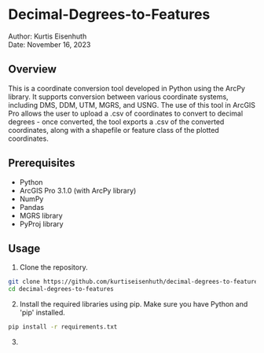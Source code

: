 # Decimal-Degrees-to-Features

Author: Kurtis Eisenhuth  
Date: November 16, 2023

## Overview

This is a coordinate conversion tool developed in Python using the ArcPy library. It supports conversion between various coordinate systems, including DMS, DDM, UTM, MGRS, and USNG. The use of this tool in ArcGIS Pro allows the user to upload a .csv of coordinates to convert to decimal degrees - once converted, the tool exports a .csv of the converted coordinates, along with a shapefile or feature class of the plotted coordinates. 

## Prerequisites

- Python
- ArcGIS Pro 3.1.0 (with ArcPy library)
- NumPy
- Pandas
- MGRS library
- PyProj library

## Usage 

1. Clone the repository.

```bash
git clone https://github.com/kurtiseisenhuth/decimal-degrees-to-features.git
cd decimal-degrees-to-features
```
2. Install the required libraries using pip. Make sure you have Python and 'pip' installed.

```bash
pip install -r requirements.txt
```

3. 


